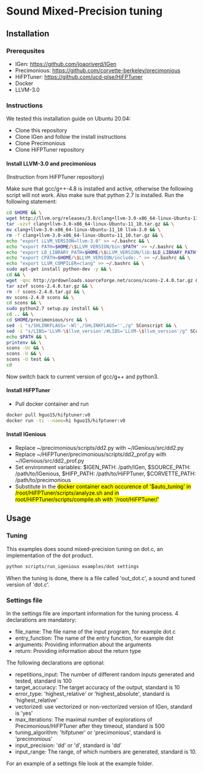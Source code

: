 # Sound Mixed-Precision tuning
## Installation
### Prerequsites
- IGen: https://github.com/joaoriverd/IGen
- Precimonious: https://github.com/corvette-berkeley/precimonious
- HiFPTuner:  https://github.com/ucd-plse/HiFPTuner
- Docker
- LLVM-3.0

### Instructions
We tested this installation guide on Ubuntu 20.04:
- Clone this repository
- Clone IGen and follow the install instructions
- Clone Precimonious
- Clone HiFPTuner repository

#### Install LLVM-3.0 and precimonious
(Instruction from HiFPTuner repository)

Make sure that gcc/g++-4.8 is installed and active, otherwise the following script will not work. Also make sure that python 2.7 is installed.
Run the following statement:

```bash
cd $HOME && \
wget http://llvm.org/releases/3.0/clang+llvm-3.0-x86_64-linux-Ubuntu-11_10.tar.gz && \
tar -xzvf clang+llvm-3.0-x86_64-linux-Ubuntu-11_10.tar.gz && \
mv clang+llvm-3.0-x86_64-linux-Ubuntu-11_10 llvm-3.0 && \
rm -f clang+llvm-3.0-x86_64-linux-Ubuntu-11_10.tar.gz && \
echo "export LLVM_VERSION=llvm-3.0" >> ~/.bashrc && \
echo "export PATH=$HOME/\$LLVM_VERSION/bin:$PATH" >> ~/.bashrc && \
echo "export LD_LIBRARY_PATH=$HOME/\$LLVM_VERSION/lib:$LD_LIBRARY_PATH" >> ~/.bashrc && \
echo "export CPATH=$HOME/\$LLVM_VERSION/include:." >> ~/.bashrc && \
echo "export LLVM_COMPILER=clang" >> ~/.bashrc && \
sudo apt-get install python-dev -y && \
cd && \
wget -qnc http://prdownloads.sourceforge.net/scons/scons-2.4.0.tar.gz && \
tar xzvf scons-2.4.0.tar.gz && \
rm -f scons-2.4.0.tar.gz && \
mv scons-2.4.0 scons && \
cd scons && \
sudo python2.7 setup.py install && \
cd .. && \
cd $HOME/precimonious/src && \
sed -i "s/SHLINKFLAGS='-Wl',/SHLINKFLAGS='',/g" SConscript && \
sed -i "s/LIBS='LLVM-\$llvm_version'/#LIBS='LLVM-\$llvm_version'/g" SConscript && \
echo $PATH && \
printenv && \
scons -Uc && \
scons -U && \
scons -U test && \
cd
```

Now switch back to current version of gcc/g++ and python3.

#### Install HiFPTuner
- Pull docker container and run
```bash
docker pull hguo15/hifptuner:v0
docker run -ti --name=hi hguo15/hifptuner:v0
```

#### Install IGenious
- Replace ~/precimonious/scripts/dd2.py with ~/IGenious/src/dd2.py
- Replace ~/HiFPTuner/precimonious/scripts/dd2_prof.py with ~/IGenious/src/dd2_prof.py
- Set environment variables: $IGEN_PATH: /path/IGen, $SOURCE_PATH: /path/to/IGenious, $HIFP_PATH: /path/to/HiFPTuner, $CORVETTE_PATH: /path/to/precimonious
- Substitute in the <mark>docker container<mark/> each occurence of '$auto_tuning' in /root/HiFPTuner/scripts/analyze.sh and in root/HiFPTuner/scripts/compile.sh with '/root/HiFPTuner/'

## Usage
### Tuning
This examples does sound mixed-precision tuning on dot.c, an implementation of the dot product.

```bash
python scripts/run_igenious examples/dot settings
```

When the tuning is done, there is a file called 'out_dot.c', a sound and tuned version of 'dot.c'.

### Settings file
In the settings file are important information for the tuning process. 4 declarations are mandatory:
- file_name: The file name of the input program, for example dot.c
- entry_function: The name of the entry function, for example dot
- arguments: Providing information about the arguments
- return: Providing information about the return type

The following declarations are optional:
- repetitions_input: The number of different random inputs generated and tested, standard is 100
- target_accuracy: The target accuracy of the output, standard is 10
- error_type: 'highest_relative' or 'highest_absolute', standard is 'highest_relative'
- vectorized: use vectorized or non-vectorized version of IGen, standard is 'yes'
- max_iterations: The maximal number of explorations of Precimonious/HiFPTuner after they timeout, standard is 500
- tuning_algorithm: 'hifptuner' or 'precimonious', standard is 'precimonious'
- input_precision: 'dd' or 'd', standard is 'dd'
- input_range: The range, of which numbers are generated, standard is 10.

For an example of a settings file look at the example folder.
